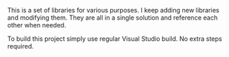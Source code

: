 This is a set of libraries for various purposes.
I keep adding new libraries and modifying them.
They are all in a single solution and reference each other when needed.

To build this project simply use regular Visual Studio build. No extra steps required.
